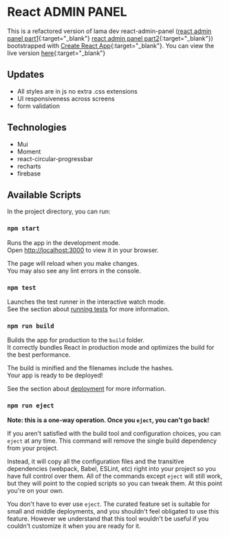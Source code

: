 # React ADMIN PANEL

This is a refactored version of lama dev react-admin-panel \([react admin panel part1](https://www.youtube.com/watch?v=yKV1IGahXqA&t=12s){:target="\_blank"} [react admin panel part2](https://www.youtube.com/watch?v=D9W7AFeJ3kk&t=351s){:target="\_blank"}\) bootstrapped with [Create React App](https://github.com/facebook/create-react-app){:target="\_blank"}. You can view the live version [here](https://cozy-granita-a65274.netlify.app/){:target="\_blank"}

## Updates

- All styles are in js no extra .css extensions
- UI responsiveness across screens
- form validation

## Technologies

- Mui
- Moment
- react-circular-progressbar
- recharts
- firebase

## Available Scripts

In the project directory, you can run:

### `npm start`

Runs the app in the development mode.\
Open [http://localhost:3000](http://localhost:3000) to view it in your browser.

The page will reload when you make changes.\
You may also see any lint errors in the console.

### `npm test`

Launches the test runner in the interactive watch mode.\
See the section about [running tests](https://facebook.github.io/create-react-app/docs/running-tests) for more information.

### `npm run build`

Builds the app for production to the `build` folder.\
It correctly bundles React in production mode and optimizes the build for the best performance.

The build is minified and the filenames include the hashes.\
Your app is ready to be deployed!

See the section about [deployment](https://facebook.github.io/create-react-app/docs/deployment) for more information.

### `npm run eject`

**Note: this is a one-way operation. Once you `eject`, you can't go back!**

If you aren't satisfied with the build tool and configuration choices, you can `eject` at any time. This command will remove the single build dependency from your project.

Instead, it will copy all the configuration files and the transitive dependencies (webpack, Babel, ESLint, etc) right into your project so you have full control over them. All of the commands except `eject` will still work, but they will point to the copied scripts so you can tweak them. At this point you're on your own.

You don't have to ever use `eject`. The curated feature set is suitable for small and middle deployments, and you shouldn't feel obligated to use this feature. However we understand that this tool wouldn't be useful if you couldn't customize it when you are ready for it.
